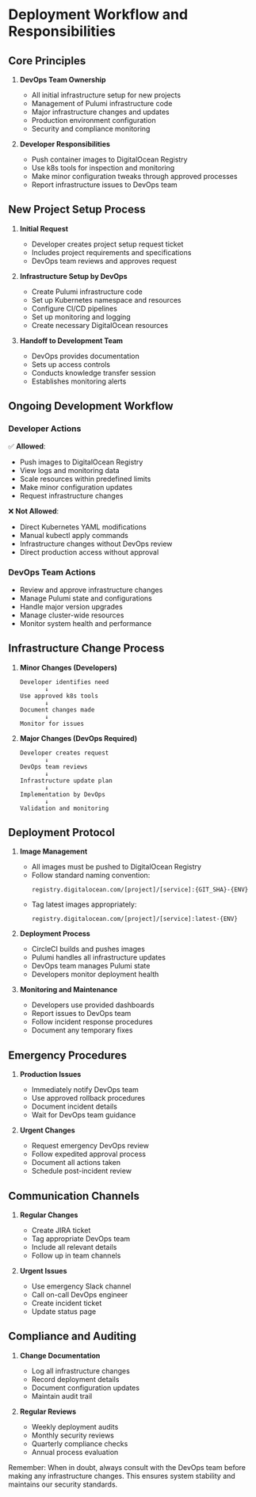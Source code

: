 # Deployment Workflow and Responsibilities

## Core Principles

1. **DevOps Team Ownership**
   - All initial infrastructure setup for new projects
   - Management of Pulumi infrastructure code
   - Major infrastructure changes and updates
   - Production environment configuration
   - Security and compliance monitoring

2. **Developer Responsibilities**
   - Push container images to DigitalOcean Registry
   - Use k8s tools for inspection and monitoring
   - Make minor configuration tweaks through approved processes
   - Report infrastructure issues to DevOps team

## New Project Setup Process

1. **Initial Request**
   - Developer creates project setup request ticket
   - Includes project requirements and specifications
   - DevOps team reviews and approves request

2. **Infrastructure Setup by DevOps**
   - Create Pulumi infrastructure code
   - Set up Kubernetes namespace and resources
   - Configure CI/CD pipelines
   - Set up monitoring and logging
   - Create necessary DigitalOcean resources

3. **Handoff to Development Team**
   - DevOps provides documentation
   - Sets up access controls
   - Conducts knowledge transfer session
   - Establishes monitoring alerts

## Ongoing Development Workflow

### Developer Actions
✅ **Allowed**:
- Push images to DigitalOcean Registry
- View logs and monitoring data
- Scale resources within predefined limits
- Make minor configuration updates
- Request infrastructure changes

❌ **Not Allowed**:
- Direct Kubernetes YAML modifications
- Manual kubectl apply commands
- Infrastructure changes without DevOps review
- Direct production access without approval

### DevOps Team Actions
- Review and approve infrastructure changes
- Manage Pulumi state and configurations
- Handle major version upgrades
- Manage cluster-wide resources
- Monitor system health and performance

## Infrastructure Change Process

1. **Minor Changes (Developers)**
   ```
   Developer identifies need
          ↓
   Use approved k8s tools
          ↓
   Document changes made
          ↓
   Monitor for issues
   ```

2. **Major Changes (DevOps Required)**
   ```
   Developer creates request
          ↓
   DevOps team reviews
          ↓
   Infrastructure update plan
          ↓
   Implementation by DevOps
          ↓
   Validation and monitoring
   ```

## Deployment Protocol

1. **Image Management**
   - All images must be pushed to DigitalOcean Registry
   - Follow standard naming convention:
     ```
     registry.digitalocean.com/[project]/[service]:{GIT_SHA}-{ENV}
     ```
   - Tag latest images appropriately:
     ```
     registry.digitalocean.com/[project]/[service]:latest-{ENV}
     ```

2. **Deployment Process**
   - CircleCI builds and pushes images
   - Pulumi handles all infrastructure updates
   - DevOps team manages Pulumi state
   - Developers monitor deployment health

3. **Monitoring and Maintenance**
   - Developers use provided dashboards
   - Report issues to DevOps team
   - Follow incident response procedures
   - Document any temporary fixes

## Emergency Procedures

1. **Production Issues**
   - Immediately notify DevOps team
   - Use approved rollback procedures
   - Document incident details
   - Wait for DevOps team guidance

2. **Urgent Changes**
   - Request emergency DevOps review
   - Follow expedited approval process
   - Document all actions taken
   - Schedule post-incident review

## Communication Channels

1. **Regular Changes**
   - Create JIRA ticket
   - Tag appropriate DevOps team
   - Include all relevant details
   - Follow up in team channels

2. **Urgent Issues**
   - Use emergency Slack channel
   - Call on-call DevOps engineer
   - Create incident ticket
   - Update status page

## Compliance and Auditing

1. **Change Documentation**
   - Log all infrastructure changes
   - Record deployment details
   - Document configuration updates
   - Maintain audit trail

2. **Regular Reviews**
   - Weekly deployment audits
   - Monthly security reviews
   - Quarterly compliance checks
   - Annual process evaluation

Remember: When in doubt, always consult with the DevOps team before making any infrastructure changes. This ensures system stability and maintains our security standards. 